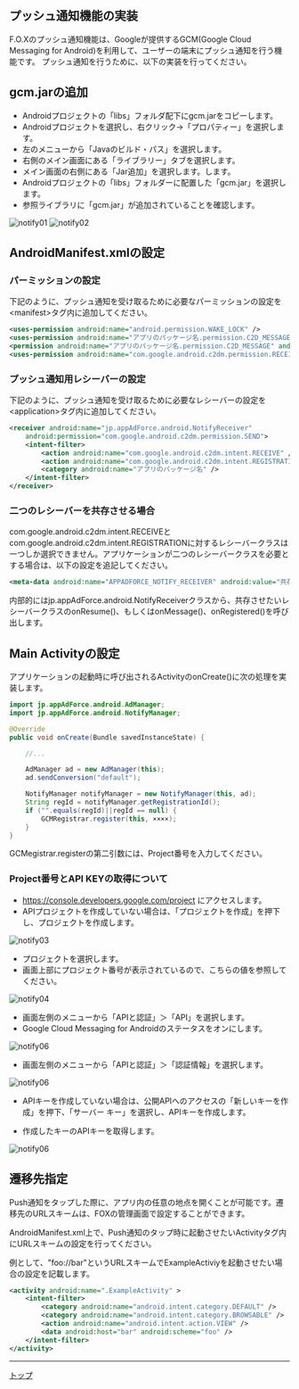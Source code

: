 ## プッシュ通知機能の実装
F.O.Xのプッシュ通知機能は、Googleが提供するGCM(Google Cloud Messaging for Android)を利用して、ユーザーの端末にプッシュ通知を行う機能です。
プッシュ通知を行うために、以下の実装を行ってください。

## gcm.jarの追加

- Androidプロジェクトの「libs」フォルダ配下にgcm.jarをコピーします。
- Androidプロジェクトを選択し、右クリック→「プロパティー」を選択します。
- 左のメニューから「Javaのビルド・パス」を選択します。
- 右側のメイン画面にある「ライブラリー」タブを選択します。
- メイン画面の右側にある「Jar追加」を選択します。します。
- Androidプロジェクトの「libs」フォルダーに配置した「gcm.jar」を選択します。
- 参照ライブラリに「gcm.jar」が追加されていることを確認します。

![notify01](./img01.png)
![notify02](./img02.png)


## AndroidManifest.xmlの設定

### パーミッションの設定

下記のように、プッシュ通知を受け取るために必要なパーミッションの設定を\<manifest\>タグ内に追加してください。

```xml
<uses-permission android:name="android.permission.WAKE_LOCK" />
<uses-permission android:name="アプリのパッケージ名.permission.C2D_MESSAGE" />
<permission android:name="アプリのパッケージ名.permission.C2D_MESSAGE" android:protectionLevel="signature" />
<uses-permission android:name="com.google.android.c2dm.permission.RECEIVE" />
```

### プッシュ通知用レシーバーの設定

下記のように、プッシュ通知を受け取るために必要なレシーバーの設定を\<application\>タグ内に追加してください。

```xml
<receiver android:name="jp.appAdForce.android.NotifyReceiver"
	android:permission="com.google.android.c2dm.permission.SEND">
	<intent-filter>
		<action android:name="com.google.android.c2dm.intent.RECEIVE" />
		<action android:name="com.google.android.c2dm.intent.REGISTRATION" />
		<category android:name="アプリのパッケージ名" />
	</intent-filter>
</receiver>
```

### 二つのレシーバーを共存させる場合

com.google.android.c2dm.intent.RECEIVEとcom.google.android.c2dm.intent.REGISTRATIONに対するレシーバークラスは一つしか選択できません。アプリケーションが二つのレシーバークラスを必要とする場合は、以下の設定を追記してください。

```xml
<meta-data android:name="APPADFORCE_NOTIFY_RECEIVER" android:value="共存させたいF.O.X以外のレシーバークラス" />
```

内部的にはjp.appAdForce.android.NotifyReceiverクラスから、共存させたいレシーバークラスのonResume()、もしくはonMessage()、onRegistered()を呼び出します。


## Main Activityの設定

アプリケーションの起動時に呼び出されるActivityのonCreate()に次の処理を実装します。

```java
import jp.appAdForce.android.AdManager;
import jp.appAdForce.android.NotifyManager;

@Override
public void onCreate(Bundle savedInstanceState) {

	//...

	AdManager ad = new AdManager(this);
	ad.sendConversion("default");

	NotifyManager notifyManager = new NotifyManager(this, ad);
	String regId = notifyManager.getRegistrationId();
	if ("".equals(regId)||regId == null) {
		GCMRegistrar.register(this, ××××);
	}
}
```

GCMegistrar.registerの第二引数には、Project番号を入力してください。

### Project番号とAPI KEYの取得について

* https://console.developers.google.com/project にアクセスします。
* APIプロジェクトを作成していない場合は、「プロジェクトを作成」を押下し、プロジェクトを作成します。

![notify03](./img03.png)

* プロジェクトを選択します。
* 画面上部にプロジェクト番号が表示されているので、こちらの値を参照してください。


![notify04](./img04.png)


* 画面左側のメニューから「APIと認証」＞「API」を選択します。
* Google Cloud Messaging for Androidのステータスをオンにします。

![notify06](./img05.png)

* 画面左側のメニューから「APIと認証」＞「認証情報」を選択します。

![notify06](./img06.png)

* APIキーを作成していない場合は、公開APIへのアクセスの「新しいキーを作成」を押下、「サーバー キー」を選択し、APIキーを作成します。


* 作成したキーのAPIキーを取得します。


![notify06](./img08.png)


## 遷移先指定

Push通知をタップした際に、アプリ内の任意の地点を開くことが可能です。遷移先のURLスキームは、FOXの管理画面で設定することができます。

AndroidManifest.xml上で、Push通知のタップ時に起動させたいActivityタグ内にURLスキームの設定を行ってください。

例として、"foo://bar"というURLスキームでExampleActiviyを起動させたい場合の設定を記載します。

```xml
<activity android:name=".ExampleActivity" >
	<intent-filter>
		<category android:name="android.intent.category.DEFAULT" />
		<category android:name="android.intent.category.BROWSABLE" />
		<action android:name="android.intent.action.VIEW" />
		<data android:host="bar" android:scheme="foo" />
	</intent-filter>
</activity>
```


---
[トップ](/lang/ja/README.md)
